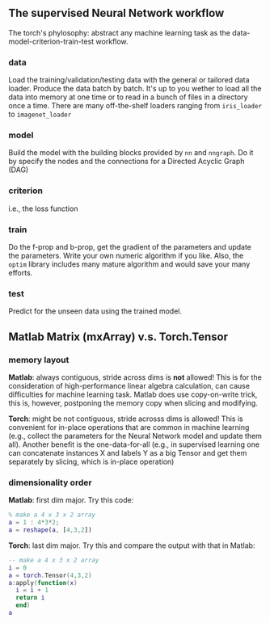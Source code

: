 ## The supervised Neural Network workflow
The torch's phylosophy: abstract any machine learning task as the data-model-criterion-train-test workflow.

### data
Load the training/validation/testing data with the general or tailored data loader. 
Produce the data batch by batch.
It's up to you wether to load all the data into memory at one time or to read in a bunch of files in a directory once a time.
There are many off-the-shelf loaders ranging from `iris_loader` to `imagenet_loader`

### model
Build the model with the building blocks provided by `nn` and `nngraph`. 
Do it by specify the nodes and the connections for a Directed Acyclic Graph (DAG)

### criterion
i.e., the loss function

### train
Do the f-prop and b-prop, get the gradient of the parameters and update the parameters.
Write your own numeric algorithm if you like. Also, the `optim` library includes many mature algorithm and would save your many efforts.

### test
Predict for the unseen data using the trained model.

## Matlab Matrix (mxArray) v.s. Torch.Tensor

### memory layout
**Matlab**: always contiguous, stride across dims is **not** allowed! This is for the consideration of high-performance linear algebra calculation, can cause difficulties for machine learning task. Matlab does use copy-on-write trick, this is, however, postponing the memory copy when slicing and modifying.

**Torch**: might be not contiguous, stride acrosss dims is allowed! This is convenient for in-place operations that are common in machine learning (e.g., collect the parameters for the Neural Network model and update them all). Another benefit is the one-data-for-all (e.g., in supervised learning one can concatenate instances X and labels Y as a big Tensor and get them separately by slicing, which is in-place operation)

### dimensionality order
**Matlab**: first dim major. Try this code:
``` Matlab
% make a 4 x 3 x 2 array
a = 1 : 4*3*2;
a = reshape(a, [4,3,2])
```

**Torch**: last dim major. Try this and compare the output with that in Matlab:
``` Lua
-- make a 4 x 3 x 2 array
i = 0
a = torch.Tensor(4,3,2)
a:apply(function(x)
  i = i + 1
  return i
  end)
a
```
